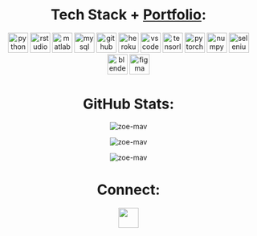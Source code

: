 <h1 align="center">Tech Stack + <a href="https://zoe-mav.github.io/zoemav_portfolio/">Portfolio</a>:</h1>
<p align="center">          
  <img src="https://cdn.jsdelivr.net/gh/devicons/devicon/icons/python/python-original.svg" alt="python" width="40" height="40"/>         
  <img src="https://cdn.jsdelivr.net/gh/devicons/devicon/icons/rstudio/rstudio-original.svg" alt="rstudio" width="40" height="40"/>
  <img src="https://cdn.jsdelivr.net/gh/devicons/devicon/icons/matlab/matlab-original.svg" alt="matlab" width="40" height="40"/>
  <img src="https://cdn.jsdelivr.net/gh/devicons/devicon/icons/mysql/mysql-original.svg" alt="mysql" width="40" height="40"/>
  <img src="https://cdn.jsdelivr.net/gh/devicons/devicon/icons/github/github-original.svg" alt="github" width="40" height="40"/>
  <img src="https://cdn.jsdelivr.net/gh/devicons/devicon/icons/heroku/heroku-plain.svg" alt="heroku" width="40" height="40"/>
  <img src="https://cdn.jsdelivr.net/gh/devicons/devicon/icons/vscode/vscode-original.svg" alt="vscode" width="40" height="40"/>

  <img src="https://cdn.jsdelivr.net/gh/devicons/devicon/icons/tensorflow/tensorflow-original.svg" alt="tensorlfow" width="40" height="40"/>          
  <img src="https://cdn.jsdelivr.net/gh/devicons/devicon/icons/pytorch/pytorch-plain-wordmark.svg" alt="pytorch" width="40" height="40"/> 
  <img src="https://cdn.jsdelivr.net/gh/devicons/devicon/icons/numpy/numpy-original.svg" alt="numpy" width="40" height="40"/>
  <img src="https://cdn.jsdelivr.net/gh/devicons/devicon/icons/selenium/selenium-original.svg" alt="selenium" width="40" height="40"/>
  
  <img src="https://cdn.jsdelivr.net/gh/devicons/devicon/icons/blender/blender-original.svg" alt="blender" width="40" height="40"/>      
  <img src="https://cdn.jsdelivr.net/gh/devicons/devicon/icons/figma/figma-original.svg" alt="figma" width="40" height="40"/>
</p>

<h1 align="center">GitHub Stats:</h1>
<p align="center"> <img src="https://github-readme-stats.vercel.app/api?username=zoe-mav&theme=vision-friendly-dark&hide_border=true&include_all_commits=true&count_private=true" alt="zoe-mav" /> </p>
<p align="center"> <img src="https://github-readme-streak-stats.herokuapp.com/?user=zoe-mav&theme=vision-friendly-dark&hide_border=true" alt="zoe-mav" /> </p>
<p align="center"> <img src="https://github-readme-stats.vercel.app/api/top-langs/?username=zoe-mav&theme=vision-friendly-dark&hide_border=true&include_all_commits=true&count_private=true&layout=compact" alt="zoe-mav" /> </p>

<h1 align="center">Connect:</h1>
<p align="center">
  <a href="https://www.linkedin.com/in/zoe-mavroeidi/" target="blank"><img align="center"
      src="https://cdn.jsdelivr.net/gh/devicons/devicon/icons/linkedin/linkedin-original.svg"
      height="40" width="40" /></a>
  </p>

<!-- <p align="center"> <img src="https://visitcount.itsvg.in/api?id=zoe-mav&icon=0&color=6)](https://visitcount.itsvg.in" alt="zoe-mav" /> </p><br/>-->
